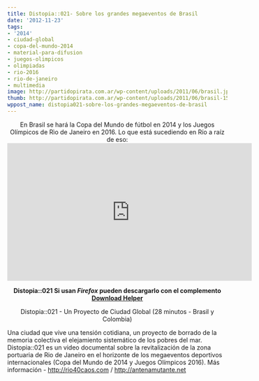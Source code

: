 ```yaml
---
title: Distopia::021- Sobre los grandes megaeventos de Brasil
date: '2012-11-23'
tags:
- '2014'
- ciudad-global
- copa-del-mundo-2014
- material-para-difusion
- juegos-olimpicos
- olimpiadas
- rio-2016
- rio-de-janeiro
- multimedia
image: http://partidopirata.com.ar/wp-content/uploads/2011/06/brasil.jpg
thumb: http://partidopirata.com.ar/wp-content/uploads/2011/06/brasil-150x150.jpg
wppost_name: distopia021-sobre-los-grandes-megaeventos-de-brasil
---
```


<center>
En Brasil se hará la Copa del Mundo de fútbol en 2014 y los Juegos Olímpicos de Rìo de Janeiro en 2016.
Lo que está sucediendo en Río a raíz de eso:</center><iframe src="http://www.youtube.com/embed/M2zJI5wDLvY" frameborder="0" width="560" height="315"></iframe>
<p style="text-align: center;"><strong>Distopia::021
Si usan <em>Firefox</em> pueden descargarlo con el complemento <a href="https://addons.mozilla.org/es/firefox/addon/video-downloadhelper/" target="_blank">Download Helper</a></strong></p>
<p style="text-align: center;">Distopia::021 - Un Proyecto de Ciudad Global
(28 minutos - Brasil y Colombia)</p>
Una ciudad que vive una tensión cotidiana, un proyecto de borrado de la memoria colectiva el elejamiento sistemático de los pobres del mar. Distopia::021 es un video documental sobre la revitalización de la zona portuaria de Rio de Janeiro en el horizonte de los megaeventos deportivos internacionales (Copa del Mundo de 2014 y Juegos Olímpicos 2016).
Más información - <a title="http://rio40caos.com" dir="ltr" href="http://rio40caos.com" rel="nofollow" target="_blank">http://rio40caos.com</a> / <a title="http://antenamutante.net" dir="ltr" href="http://antenamutante.net" rel="nofollow" target="_blank">http://antenamutante.net</a>
